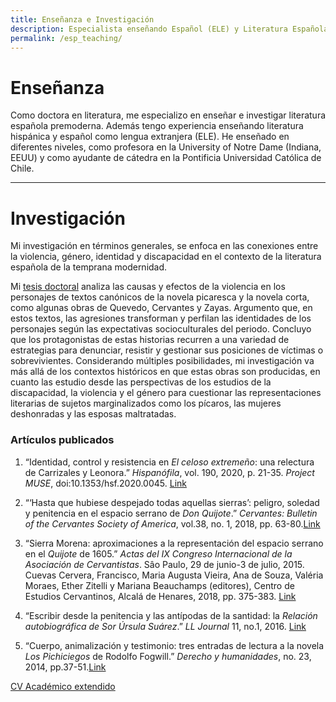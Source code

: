 ```yaml
---
title: Enseñanza e Investigación
description: Especialista enseñando Español (ELE) y Literatura Española Premoderna
permalink: /esp_teaching/
---
```


# Enseñanza

Como doctora en literatura, me especializo en enseñar e investigar literatura española premoderna. Además tengo experiencia enseñando literatura hispánica y español como lengua extranjera (ELE). He enseñado en diferentes niveles, como profesora en la University of Notre Dame (Indiana, EEUU) y como ayudante de cátedra en la Pontificia Universidad Católica de Chile.

---

# Investigación

Mi investigación en términos generales, se enfoca en las conexiones entre la violencia, género, identidad y discapacidad en el contexto de la literatura española de la temprana modernidad. 

Mi [tesis doctoral](https://curate.nd.edu/show/f4752f79021) analiza las causas y efectos de la violencia en los personajes de textos canónicos de la novela picaresca y la novela corta, como algunas obras de Quevedo, Cervantes y Zayas. Argumento que, en estos textos, las agresiones transforman y perfilan las identidades de los personajes según las expectativas socioculturales del periodo. Concluyo que los protagonistas de estas historias recurren a una variedad de estrategias para denunciar, resistir y gestionar sus posiciones de víctimas o sobrevivientes. Considerando múltiples posibilidades, mi investigación va más allá de los contextos históricos en que estas obras son producidas, en cuanto las estudio desde las perspectivas de los estudios de la discapacidad, la violencia y el género para cuestionar las representaciones literarias de sujetos marginalizados como los pícaros, las mujeres deshonradas y las esposas maltratadas.

### Artículos publicados 

1. “Identidad, control y resistencia en _El celoso extremeño_: una relectura de Carrizales y Leonora.” _Hispanófila_, vol. 190, 2020, p. 21-35. _Project MUSE_, doi:10.1353/hsf.2020.0045. [Link](https://muse.jhu.edu/article/803172)

2. “‘Hasta que hubiese despejado todas aquellas sierras’: peligro, soledad y penitencia en el espacio serrano de _Don Quijote_.” _Cervantes: Bulletin of the Cervantes Society of America_, vol.38, no. 1, 2018, pp. 63-80.[Link](https://muse.jhu.edu/article/709121)

3. “Sierra Morena: aproximaciones a la representación del espacio serrano en el _Quijote_ de 1605.” _Actas del IX Congreso Internacional de la Asociación de Cervantistas_. Sâo Paulo, 29 de junio-3 de julio, 2015. Cuevas Cervera, Francisco, Maria Augusta Vieira, Ana de Souza, Valéria Moraes, Ether Zitelli y Mariana Beauchamps (editores), Centro de Estudios Cervantinos, Alcalá de Henares, 2018, pp. 375-383. [Link](http://asociaciondecervantistas.org/wp-content/uploads/2018/10/IX-CINDAC.-La-pluma-es-la-lengua-del-alma.-Actas-3.pdf)

4. “Escribir desde la penitencia y las antípodas de la santidad: la _Relación autobiográfica de Sor Úrsula Suárez_.” _LL Journal_ 11, no.1, 2016. [Link](https://lljournal.commons.gc.cuny.edu/escribir-desde-la-penitencia-y-las-antipodas-de-la-santidad-la-relacion-autobiografica-de-sor-ursula-suarez/)

5. “Cuerpo, animalización y testimonio: tres entradas de lectura a la novela _Los Pichiciegos_ de Rodolfo Fogwill.” _Derecho y humanidades_, no. 23, 2014, pp.37-51.[Link](http://www.derechoyhumanidades.uchile.cl/index.php/RDH/article/view/41534)

<a href='/assets/files/AcademicCV[20211026].pdf' class='btn'> CV Académico extendido</a>